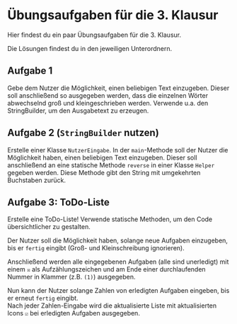 # Übungsaufgaben für die 3. Klausur

Hier findest du ein paar Übungsaufgaben für die 3. Klausur.

Die Lösungen findest du in den jeweiligen Unterordnern.

## Aufgabe 1

Gebe dem Nutzer die Möglichkeit, einen beliebigen Text einzugeben.
Dieser soll anschließend so ausgegeben werden,
dass die einzelnen Wörter abwechselnd groß und kleingeschrieben werden.
Verwende u.a. den StringBuilder, um den Ausgabetext zu erzeugen.

## Aufgabe 2 (`StringBuilder` nutzen)

Erstelle einer Klasse `NutzerEingabe`.
In der `main`-Methode soll der Nutzer die Möglichkeit haben,
einen beliebigen Text einzugeben.
Dieser soll anschließend an eine statische Methode `reverse`
in einer Klasse `Helper` gegeben werden.
Diese Methode gibt den String mit umgekehrten Buchstaben zurück.

## Aufgabe 3: ToDo-Liste

Erstelle eine ToDo-Liste!
Verwende statische Methoden, um den Code übersichtlicher zu gestalten.

Der Nutzer soll die Möglichkeit haben,
solange neue Aufgaben einzugeben, bis er `fertig` eingibt
(Groß- und Kleinschreibung ignorieren).

Anschließend werden alle eingegebenen Aufgaben (alle sind unerledigt)
mit einem `☒` als Aufzählungszeichen
und am Ende einer durchlaufenden Nummer in Klammer (z.B. `(1)`) ausgegeben.

Nun kann der Nutzer solange Zahlen von erledigten Aufgaben eingeben,
bis er erneut `fertig` eingibt.   
Nach jeder Zahlen-Eingabe wird die aktualisierte Liste mit
aktualisierten Icons `☑` bei erledigten Aufgaben ausgegeben.